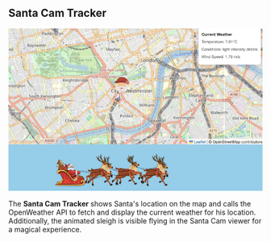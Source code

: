 ## Santa Cam Tracker

![Santa Cam Tracker](https://github.com/ashleysally00/santa-cam-tracker-open-weather-api-map-app/blob/main/santa-app-map.png)

The **Santa Cam Tracker** shows Santa's location on the map and calls the OpenWeather API to fetch and display the current weather for his location. Additionally, the animated sleigh is visible flying in the Santa Cam viewer for a magical experience.
